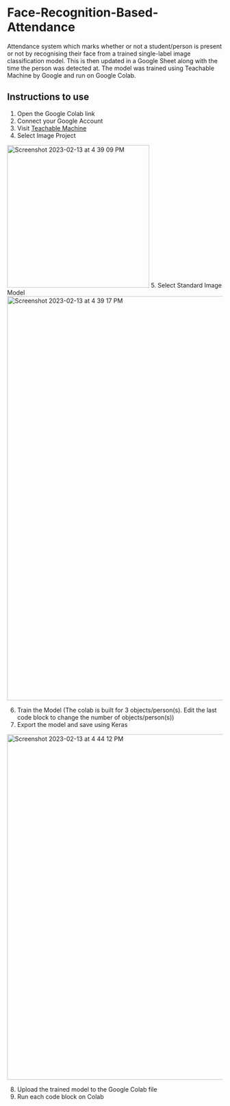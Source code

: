 # Face-Recognition-Based-Attendance
Attendance system which marks whether or not a student/person is present or not by recognising their face from a trained single-label image classification model. This is then updated in a Google Sheet along with the time the person was detected at. The model was trained using Teachable Machine by Google and run on Google Colab.

## Instructions to use
1. Open the Google Colab link
2. Connect your Google Account
3. Visit [Teachable Machine](https://teachablemachine.withgoogle.com/)
4. Select Image Project
<img width="332" alt="Screenshot 2023-02-13 at 4 39 09 PM" src="https://user-images.githubusercontent.com/87146827/218442492-50705ef7-d16c-49ed-840a-1773ca12aae0.png">
5. Select Standard Image Model
<img width="942" alt="Screenshot 2023-02-13 at 4 39 17 PM" src="https://user-images.githubusercontent.com/87146827/218442569-63930844-aacd-4f01-b4c9-cf278791e55f.png">

6. Train the Model (The colab is built for 3 objects/person(s). Edit the last code block to change the number of objects/person(s))
7. Export the model and save using Keras
<img width="805" alt="Screenshot 2023-02-13 at 4 44 12 PM" src="https://user-images.githubusercontent.com/87146827/218443330-8c82631b-5b3a-4d1b-a198-6f74aa1ae244.png">

8. Upload the trained model to the Google Colab file
9. Run each code block on Colab
